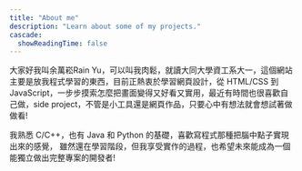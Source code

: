 ```yaml
---
title: "About me"
description: "Learn about some of my projects."
cascade:
  showReadingTime: false
---
```

大家好我叫余萬崧Rain Yu，可以叫我肉鬆，就讀大同大學資工系大一，這個網站主要是放我程式學習的東西，目前正熱衷於學習網頁設計，從 HTML/CSS 到 JavaScript，一步步摸索怎麼把畫面變得又好看又實用，最近有時間也很喜歡自己做，side project，不管是小工具還是網頁作品，只要心中有想法就會想試著做做看!

我熟悉 C/C++，也有 Java 和 Python 的基礎，喜歡寫程式那種把腦中點子實現出來的感覺， 
雖然還在學習階段，但我享受實作的過程，也希望未來能成為一個能獨立做出完整專案的開發者!

